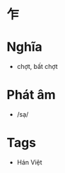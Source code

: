 # 乍

# Nghĩa
* chợt, bất chợt

# Phát âm
* /sạ/

# Tags
* Hán Việt

<script>window.HANZI_FIELD='乍';</script>
